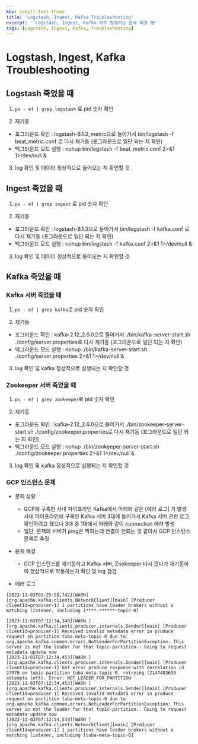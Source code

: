 ```yaml
---
key: jekyll-text-theme
title: 'Logstash, Ingest, Kafka Troubleshooting'
excerpt: ' Logstash, Ingest, Kafka 자주 발생하는 문제 해결 😎'
tags: [Logstash, Ingest, Kafka, Troubleshooting]
---
```



# Logstash, Ingest, Kafka Troubleshooting

## **Logstash 죽었을 때**

1. `ps - ef | grep logstash` 로 pid 숫자 확인

2. 재기동 
- 포그라운드 확인 : logstash-8.1.3_metric으로 들어가서 bin/logstash -f beat_metric.conf 로 다시 재기동 (포그라운드로 일단 되는 지 확인)
- 백그라운드 모드 실행 :  nohup bin/logstash -f beat_metric.conf 2>&1 1>/dev/null &

3. log 확인 및 데이터 정상적으로 들어오는 지 확인할 것


## **Ingest 죽었을 때**


1. `ps - ef | grep ingest` 로 pid 숫자 확인

2. 재기동 
- 포그라운드 확인 : logstash-8.1.3으로 들어가서 bin/logstash -f kafka.conf 로 다시 재기동 (포그라운드로 일단 되는 지 확인)
- 백그라운드 모드 실행 :  nohup bin/logstash -f kafka.conf 2>&1 1>/dev/null &

3. log 확인 및 데이터 정상적으로 들어오는 지 확인할 것


## **Kafka 죽었을 때**  

### **Kafka 서버 죽었을 때**

1. `ps - ef | grep kafka`로 pid 숫자 확인

2. 재기동 
- 포그라운드 확인 : kafka-2.12_2.6.0으로 들어가서 ./bin/kafka-server-start.sh ./config/server.properties로 다시 재기동 (포그라운드로 일단 되는 지 확인)
- 백그라운드 모드 실행 :  nohup ./bin/kafka-server-start.sh ./config/server.properties 2>&1 1>/dev/null &

3. log 확인 및 kafka 정상적으로 실행되는 지 확인할 것


### **Zookeeper 서버 죽었을 때**

1. `ps - ef | grep zookeeper`로 pid 숫자 확인

2. 재기동 
- 포그라운드 확인 : kafka-2.12_2.6.0으로 들어가서 ./bin/zookeeper-server-start.sh ./config/zookeeper.properties로 다시 재기동 (포그라운드로 일단 되는 지 확인)
- 백그라운드 모드 실행 :  nohup ./bin/zookeeper-server-start.sh ./config/zookeeper.properties 2>&1 1>/dev/null &

3. log 확인 및 kafka 정상적으로 실행되는 지 확인할 것

### GCP 인스턴스 문제

* 문제 상황
	* GCP에 구축한 사내 파이프라인  Kafka에서 아래와 같은 [에러 로그] 가 발생. 사내 파이프라인에 구축된 Kafka 서버 3대에 들어가서 Kafka 서버 관련 로그 확인하려고 했으나 3대 중 1대에서 아래와 같이 connection 에러 발생 
	* 일단, 문제의 서버가 ping은 찍히는데 연결이 안되는 것 같아서 GCP 인스턴스 문제로 추정 

* 문제 해결
	* GCP 인스턴스를 재기동하고 Kafka 서버, Zookeeper 다시 껐다가 재기동하여 정상적으로 작동하는지 확인 및 log 점검

* 에러 로그

```
[2023-11-03T01:25:58,742][WARN][org.apache.kafka.clients.NetworkClient][main] [Producer clientId=producer-1] 1 partitions have leader brokers without a matching listener, including [****-******-topic-0]
```

```
[2023-11-03T07:12:34,349][WARN ][org.apache.kafka.clients.producer.internals.Sender][main] [Producer clientId=producer-1] Received invalid metadata error in produce request on partition tuba-meta-topic-0 due to org.apache.kafka.common.errors.NotLeaderForPartitionException: This server is not the leader for that topic-partition.. Going to request metadata update now
[2023-11-03T07:12:34,453][WARN ][org.apache.kafka.clients.producer.internals.Sender][main] [Producer clientId=producer-1] Got error produce response with correlation id 27970 on topic-partition tuba-meta-topic-0, retrying (2147483639 attempts left). Error: NOT_LEADER_FOR_PARTITION
[2023-11-03T07:12:34,453][WARN ][org.apache.kafka.clients.producer.internals.Sender][main] [Producer clientId=producer-1] Received invalid metadata error in produce request on partition tuba-meta-topic-0 due to org.apache.kafka.common.errors.NotLeaderForPartitionException: This server is not the leader for that topic-partition.. Going to request metadata update now
[2023-11-03T07:12:34,549][WARN ][org.apache.kafka.clients.NetworkClient][main] [Producer clientId=producer-1] 1 partitions have leader brokers without a matching listener, including [tuba-meta-topic-0]
```